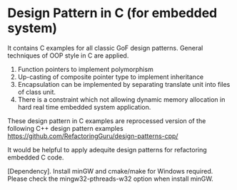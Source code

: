 # Design Pattern in C (for embedded system)

﻿It contains C examples for all classic GoF design patterns. 
General techniques of OOP style in C are applied.
1. Function pointers to implement polymorphism 
2. Up-casting of composite pointer type to implement inheritance 
3. Encapsulation can be implemented by separating translate unit into files of class unit.
4. There is a constraint which not allowing dynamic memory allocation in hard real time embedded system application.

These design pattern in C examples are reprocessed version of the following C++ design pattern examples
https://github.com/RefactoringGuru/design-patterns-cpp/

It would be helpful to apply adequite design patterns for refactoring embedded C code.

[Dependency].
Install minGW and cmake/make for Windows required.
Please check the mingw32-pthreads-w32 option when install minGW.
